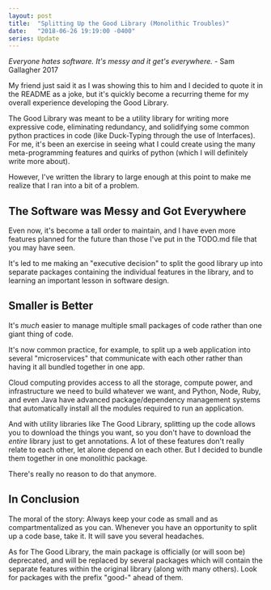 ```yaml
---
layout: post
title:  "Splitting Up the Good Library (Monolithic Troubles)"
date:   "2018-06-26 19:19:00 -0400"
series: Update
---
```


_Everyone hates software. It's messy and it get's everywhere._ - Sam Gallagher 2017

My friend just said it as I was showing this to him and I decided to quote it in the README as a joke, but it's quickly become a recurring theme for my overall experience developing the Good Library.

The Good Library was meant to be a utility library for writing more expressive code, eliminating redundancy, and solidifying some common python practices in code (like Duck-Typing through the use of Interfaces).  For me, it's been an exercise in seeing what I could create using the many meta-programming features and quirks of python (which I will definitely write more about).

However, I've written the library to large enough at this point to make me realize that I ran into a bit of a problem.

## The Software was Messy and Got Everywhere

Even now, it's become a tall order to maintain, and I have even more features planned for the future than those I've put in the TODO.md file that you may have seen.

It's led to me making an "executive decision" to split the good library up into separate packages containing the individual features in the library, and to learning an important lesson in software design.

## Smaller is Better

It's _much_ easier to manage multiple small packages of code rather than one giant thing of code.

It's now common practice, for example, to split up a web application into several "microservices" that communicate with each other rather than having it all bundled together in one app.

Cloud computing provides access to all the storage, compute power, and infrastructure we need to build whatever we want, and Python, Node, Ruby, and even Java have advanced package/dependency management systems that automatically install all the modules required to run an application.

And with utility libraries like The Good Library, splitting up the code allows you to download the things you want, so you don't have to download the _entire_ library just to get annotations. A lot of these features don't really relate to each other, let alone depend on each other. But I decided to bundle them together in one monolithic package.

There's really no reason to do that anymore.

## In Conclusion

The moral of the story: Always keep your code as small and as compartmentalized as you can. Whenever you have an opportunity to split up a code base, take it. It will save you several headaches.

As for The Good Library, the main package is officially (or will soon be) deprecated, and will be replaced by several packages which will contain the separate features within the original library (along with many others). Look for packages with the prefix "good-" ahead of them.
